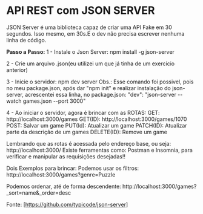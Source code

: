 # API REST com JSON SERVER

JSON Server é uma biblioteca capaz de criar uma API Fake em 30 segundos. Isso mesmo, em 30s.E o dev não precisa escrever nenhuma linha de código.

**Passo a Passo:**
1 - Instale o Json Server: npm install -g json-server

2 - Crie um arquivo .json(eu utilizei um que já tinha de um exercício anterior)

3 - Inicie o servidor: npm dev server
Obs.: Esse comando foi possivel, pois no meu package.json, após dar "npm init" e realizar instalação do json-server,
acrescentei essa linha, no package.json: 
 "dev": "json-server --watch games.json --port 3000"

4 - Ao iniciar o servidor, agora é brincar com as ROTAS:
GET:          http://localhost:3000/games
GET(ID):  http://localhost:3000/games/1070
POST: Salvar um game
PUT(Id): Atualizar um game
PATCH(ID): Atualizar parte da descrição de um games
DELETE(ID): Remove um game

Lembrando que as rotas é acessada pelo endereço base, ou seja: http://localhost:3000/
Existe ferramentas como: Postman e Insomnia, para verificar e manipular as requisições desejadas!! 

Dois Exemplos para brincar:
Podemos usar os filtros:
http://localhost:3000/games?genre=Puzzle

Podemos ordenar, até de forma descendente:
http://localhost:3000/games?_sort=name&amp;_order=desc

 

Fonte: [https://github.com/typicode/json-server]


 
 